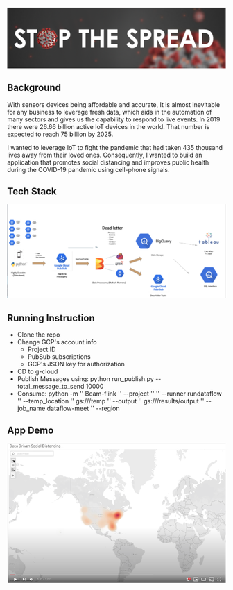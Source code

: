 ![stop coivd](images/Stop.png)


## Background

With sensors devices being affordable and accurate, It is almost inevitable for any business to leverage fresh data, which aids in the automation of many sectors and gives us the capability to respond to live events. In 2019 there were 26.66 billion active IoT devices in the world. That number is expected to reach 75 billion by 2025.

I wanted to leverage IoT to fight the pandemic that had taken 435 thousand lives away from their loved ones. Consequently, I wanted to build an application that promotes social distancing and improves public health during the COVID-19 pandemic using cell-phone signals. 


## Tech Stack

![tech](images/pipe1.png)


## Running Instruction

- Clone the repo
- Change GCP's account info
	- Project ID
	- PubSub subscriptions
	- GCP's JSON key for authorization
- CD to g-cloud
- Publish Messages using:
	python run_publish.py --total_message_to_send 10000
- Consume:
	python -m '\'
    Beam-flink '\'
    --project '\'
    <PROJECT ID> '\'
    --runner rundataflow '\'
    --temp_location '\'
    gs://<GCP BUCKET>/temp '\'
    --output '\'
    gs://<GCP BUCKET>/results/output '\'
    --job_name dataflow-meet '\'
    --region <YOUR REGION EX:us-central1>


## App Demo
[![Watch the video](images/youtube.png)](https://www.youtube.com/watch?v=_C6mzchTkE8&feature=emb_title)






